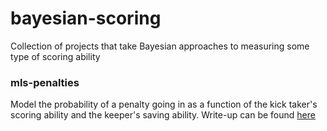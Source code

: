# bayesian-scoring
Collection of projects that take Bayesian approaches to measuring some type of scoring ability

### mls-penalties
Model the probability of a penalty going in as a function of the kick taker's scoring ability and the keeper's saving ability. Write-up can be found [here](http://www.americansocceranalysis.com/home/2017/11/6/whats-the-point-of-practicing-penalties)
